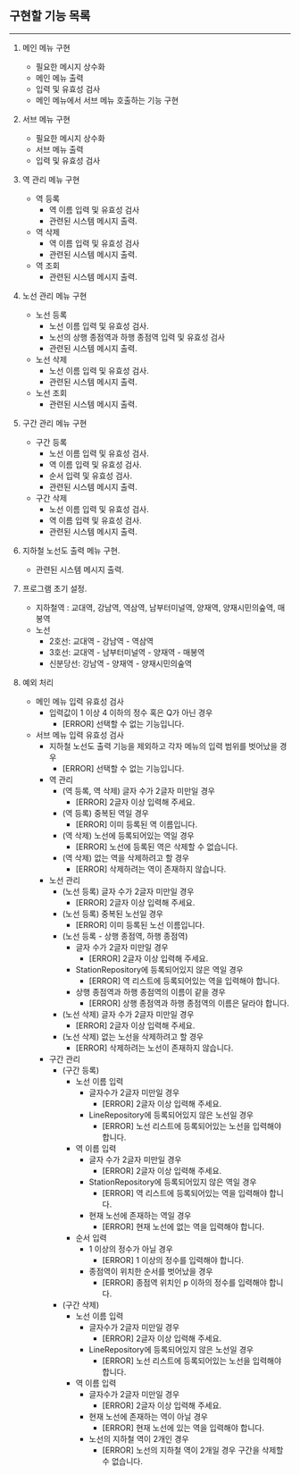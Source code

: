 ## 구현할 기능 목록
---
1. 메인 메뉴 구현
    - 필요한 메시지 상수화
    - 메인 메뉴 출력
    - 입력 및 유효성 검사
    - 메인 메뉴에서 서브 메뉴 호출하는 기능 구현

2. 서브 메뉴 구현
    - 필요한 메시지 상수화
    - 서브 메뉴 출력 
    - 입력 및 유효성 검사

3. 역 관리 메뉴 구현
    - 역 등록
        - 역 이름 입력 및 유효성 검사
        - 관련된 시스템 메시지 출력.
    - 역 삭제
        - 역 이름 입력 및 유효성 검사
        - 관련된 시스템 메시지 출력.
    - 역 조회
        - 관련된 시스템 메시지 출력.

4. 노선 관리 메뉴 구현
    - 노선 등록
        - 노선 이름 입력 및 유효성 검사.
        - 노선의 상행 종점역과 하행 종점역 입력 및 유효성 검사
        - 관련된 시스템 메시지 출력.
    - 노선 삭제
        - 노선 이름 입력 및 유효성 검사.
        - 관련된 시스템 메시지 출력.
    - 노선 조회
        - 관련된 시스템 메시지 출력.

5. 구간 관리 메뉴 구현
    - 구간 등록
        - 노선 이름 입력 및 유효성 검사.
        - 역 이름 입력 및 유효성 검사.
        - 순서 입력 및 유효성 검사.
        - 관련된 시스템 메시지 출력.
    - 구간 삭제
        - 노선 이름 입력 및 유효성 검사.
        - 역 이름 입력 및 유효성 검사.
        - 관련된 시스템 메시지 출력.

6. 지하철 노선도 출력 메뉴 구현.
    - 관련된 시스템 메시지 출력.

7. 프로그램 초기 설정.
    - 지하철역 : 교대역, 강남역, 역삼역, 남부터미널역, 양재역, 양재시민의숲역, 매봉역
    - 노선
        - 2호선: 교대역 - 강남역 - 역삼역
        - 3호선: 교대역 - 남부터미널역 - 양재역 - 매봉역
        - 신분당선: 강남역 - 양재역 - 양재시민의숲역 

8. 예외 처리
    - 메인 메뉴 입력 유효성 검사
        - 입력값이 1 이상 4 이하의 정수 혹은 Q가 아닌 경우
            - [ERROR] 선택할 수 없는 기능입니다.
    - 서브 메뉴 입력 유효성 검사
        - 지하철 노선도 출력 기능을 제외하고 각자 메뉴의 입력 범위를 벗어났을 경우
            - [ERROR] 선택할 수 없는 기능입니다.
        - 역 관리
            - (역 등록, 역 삭제) 글자 수가 2글자 미만일 경우
                - [ERROR] 2글자 이상 입력해 주세요.
            - (역 등록) 중복된 역일 경우
                - [ERROR] 이미 등록된 역 이름입니다.
            - (역 삭제) 노선에 등록되어있는 역일 경우
                - [ERROR] 노선에 등록된 역은 삭제할 수 없습니다.
            - (역 삭제) 없는 역을 삭제하려고 할 경우
                - [ERROR] 삭제하려는 역이 존재하지 않습니다.
        - 노선 관리
            - (노선 등록) 글자 수가 2글자 미만일 경우
                - [ERROR] 2글자 이상 입력해 주세요.
            - (노선 등록) 중복된 노선일 경우
                - [ERROR] 이미 등록된 노선 이름입니다.
            - (노선 등록 - 상행 종점역, 하행 종점역)
                - 글자 수가 2글자 미만일 경우
                    - [ERROR] 2글자 이상 입력해 주세요.
                - StationRepository에 등록되어있지 않은 역일 경우
                    - [ERROR] 역 리스트에 등록되어있는 역을 입력해야 합니다.
                - 상행 종점역과 하행 종점역의 이름이 같을 경우
                    - [ERROR] 상행 종점역과 하행 종점역의 이름은 달라야 합니다.
            - (노선 삭제) 글자 수가 2글자 미만일 경우
                - [ERROR] 2글자 이상 입력해 주세요.
            - (노선 삭제) 없는 노선을 삭제하려고 할 경우
                - [ERROR] 삭제하려는 노선이 존재하지 않습니다.
        - 구간 관리
            - (구간 등록)
                - 노선 이름 입력
                    - 글자수가 2글자 미만일 경우
                        - [ERROR] 2글자 이상 입력해 주세요.
                    - LineRepository에 등록되어있지 않은 노선일 경우
                        - [ERROR] 노선 리스트에 등록되어있는 노선을 입력해야 합니다.
                - 역 이름 입력
                    - 글자 수가 2글자 미만일 경우
                        - [ERROR] 2글자 이상 입력해 주세요.
                    - StationRepository에 등록되어있지 않은 역일 경우
                        - [ERROR] 역 리스트에 등록되어있는 역을 입력해야 합니다.
                    - 현재 노선에 존재하는 역일 경우
                        - [ERROR] 현재 노선에 없는 역을 입력해야 합니다.
                - 순서 입력
                    - 1 이상의 정수가 아닐 경우
                        - [ERROR] 1 이상의 정수를 입력해야 합니다.
                    - 종점역이 위치한 순서를 벗어났을 경우
                        - [ERROR] 종점역 위치인 p 이하의 정수를 입력해야 합니다.
            - (구간 삭제)
                - 노선 이름 입력
                    - 글자수가 2글자 미만일 경우
                        - [ERROR] 2글자 이상 입력해 주세요.
                    - LineRepository에 등록되어있지 않은 노선일 경우
                        - [ERROR] 노선 리스트에 등록되어있는 노선을 입력해야 합니다.
                - 역 이름 입력
                    - 글자수가 2글자 미만일 경우
                        - [ERROR] 2글자 이상 입력해 주세요.
                    - 현재 노선에 존재하는 역이 아닐 경우
                        - [ERROR] 현재 노선에 있는 역을 입력해야 합니다.
                    - 노선의 지하철 역이 2개인 경우
                        - [ERROR] 노선의 지하철 역이 2개일 경우 구간을 삭제할 수 없습니다.